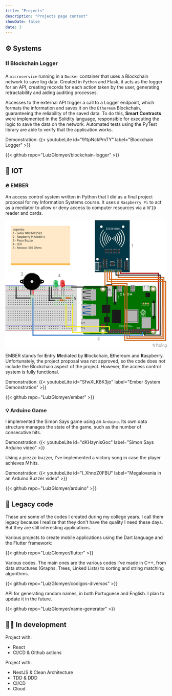 ```yaml
---
title: "Projects"
description: "Projects page content"
showDate: false
date: 3
---
```


## ⚙️ Systems
### ⛓️ Blockchain Logger
A `microservice` running in a `Docker` container that uses a Blockchain network to save log data. Created in `Python` and Flask, it acts as the logger for an API, creating records for each action taken by the user, generating retractability and aiding auditing processes.

Accesses to the external API trigger a call to a Logger endpoint, which formats the information and saves it on the `Ethereum` Blockchain, guaranteeing the reliability of the saved data. To do this, **Smart Contracts** were implemented in the Solidity language, responsible for executing the logic to save the data on the network. Automated tests using the PyTest library are able to verify that the application works.

Demonstration:
{{< youtubeLite id="91tpNckPmTY" label="Blockchain Logger" >}}

{{< github repo="LuizGlomyer/blockchain-logger" >}}


## 📡 IOT
### 🔥 EMBER
An access control system written in Python that I did as a final project proposal for my Information Systems course. It uses a `Raspberry Pi` to act as a mediator to allow or deny access to computer resources via a `RFID` reader and cards.

![Fritzing Model](ember-diagram.png)

EMBER stands for **E**ntry **M**ediated by **B**lockchain, **E**thereum and **R**aspberry. Unfortunately, the project proposal was not approved, so the code does not include the Blockchain aspect of the project. However, the access control system is fully functional.

Demonstration:
{{< youtubeLite id="SfwXLK8K3jo" label="Ember System Demonstration" >}}

{{< github repo="LuizGlomyer/ember" >}}


### 💡 Arduino Game
I implemented the Simon Says game using an `Arduino`. Its own data structure manages the state of the game, such as the number of consecutive hits.

Demonstration:
{{< youtubeLite id="dKHzynisGoc" label="Simon Says Arduino video" >}}

Using a piezzo buzzer, I've implemented a victory song in case the player achieves *N* hits.

Demonstration:
{{< youtubeLite id="I_XhnoZ0FBU" label="Megalovania in an Arduino Buzzer video" >}}

{{< github repo="LuizGlomyer/arduino" >}}


## 📜 Legacy code
These are some of the codes I created during my college years. I call them legacy because I realize that they don't have the quality I need these days. But they are still interesting applications.

Various projects to create mobile applications using the Dart language and the Flutter framework:

{{< github repo="LuizGlomyer/flutter" >}}

Various codes. The main ones are the various codes I've made in C++, from data structures (Graphs, Trees, Linked Lists) to sorting and string matching algorithms.

{{< github repo="LuizGlomyer/codigos-diversos" >}}

API for generating random names, in both Portuguese and English. I plan to update it in the future.

{{< github repo="LuizGlomyer/name-generator" >}}

## 👨‍💻 In development

Project with:
- React
- CI/CD & Github actions

Project with:
- NestJS & Clean Architecture
- TDD & DDD
- CI/CD
- Cloud
